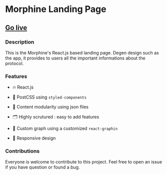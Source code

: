 # Morphine Landing Page

## <a href="https://morphine.store/"> Go live</a>

### Description

This is the Morphine's React.js based landing page. Degen design such as the app, it provides to users all the important informations about the protocol.

### Features

- 🔥 React.js

- 💅 PostCSS using `styled-components`

- 🎉 Content modularity using json files

- 🗂 Highly scrutured : easy to add features

- 💨 Custom graph using a customized `react-graphin`

- 📱 Responsive design

### Contributions

Everyone is welcome to contribute to this project. Feel free to open an issue if you have question or found a bug.
